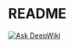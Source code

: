 # README

[![Ask DeepWiki](https://deepwiki.com/badge.svg)](https://deepwiki.com/cengame/CodeQ-Labs)
